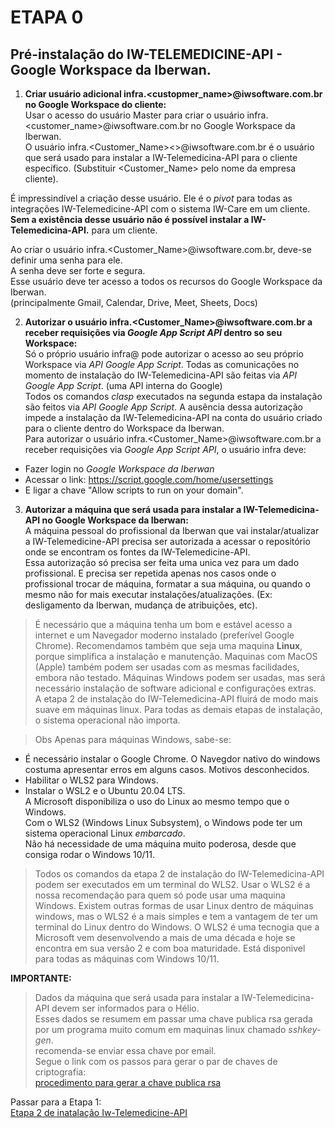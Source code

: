 # ETAPA 0
## Pré-instalação do IW-TELEMEDICINE-API - Google Workspace da Iberwan.  


1. **Criar usuário adicional infra.<custopmer_name>@iwsoftware.com.br no Google Workspace do cliente:**  
Usar o acesso do usuário Master para criar o usuário infra.<customer_name>@iwsoftware.com.br no Google Workspace da Iberwan.  
O usuário infra.<Customer_Name><>@iwsoftware.com.br é o usuário que será usado para instalar a IW-Telemedicina-API para o cliente específico.
(Substituir <Customer_Name> pelo nome da empresa cliente).    

É impressindível a criação desse usuário. Ele é o *pivot* para todas as integrações IW-Telemedicine-API com o sistema IW-Care em um cliente.  
**Sem a existência desse usuário não é possível instalar a IW-Telemedicina-API.** para um cliente.  

Ao criar o usuário infra.<Customer_Name>@iwsoftware.com.br, deve-se definir uma senha para ele.  
A senha deve ser forte e segura.  
Esse usuário deve ter acesso a todos os recursos do Google Workspace da Iberwan.  
(principalmente Gmail, Calendar, Drive, Meet, Sheets, Docs)

2. **Autorizar o usuário infra.<Customer_Name>@iwsoftware.com.br a receber requisições via *Google App Script API* dentro so seu Workspace:**  
Só o próprio usuário infra@<customer-domain> pode autorizar o acesso ao seu próprio Workspace via *API Google App Script*. 
Todas as comunicações no momento de instalação do IW-Telemedicina-API são feitas via *API Google App Script*. (uma API interna do Google)  
Todos os comandos *clasp* executados na segunda estapa da instalação são feitos via *API Google App Script*.
A ausência dessa autorização impede a instalação da IW-Telemedicina-API na conta do usuário criado para o cliente dentro do Workspace da Iberwan.  
Para autorizar o usuário infra.<Customer_Name>@iwsoftware.com.br a receber requisições via *Google App Script API*, o usuário infra deve:
* Fazer login no *Google Workspace da Iberwan*  
* Acessar o link: https://script.google.com/home/usersettings 
* E ligar a chave "Allow scripts to run on your domain".


3. **Autorizar a máquina que será usada para instalar a IW-Telemedicina-API no Google Workspace da Iberwan:**  
A máquina pessoal do profissional da Iberwan que vai instalar/atualizar a IW-Telemedicine-API precisa ser autorizada a acessar o repositório onde se encontram os fontes da IW-Telemedicine-API.  
Essa autorização só precisa ser feita uma unica vez para um dado profissional.
E precisa ser repetida apenas nos casos onde o profissional trocar de máquina, formatar a sua máquina, ou quando o mesmo não for mais executar instalações/atualizações.
(Ex: desligamento da Iberwan, mudança de atribuições, etc).  
> É necessário que a máquina tenha um bom e estável acesso a internet e um Navegador moderno instalado (preferível Google Chrome).
Recomendamos também que seja uma maquina **Linux**, porque simplifica a instalação e manutenção. Maquinas com MacOS (Apple) também podem ser usadas com as mesmas facilidades, embora não testado.
> Máquinas Windows podem ser usadas, mas será necessário instalação de software adicional e configurações extras.  
A etapa 2 de instalação do IW-Telemedicina-API fluirá de modo mais suave em máquinas linux. Para todas as demais etapas de instalação, o sistema operacional não importa.  

>Obs Apenas para máquinas Windows, sabe-se:  
* É necessário instalar o Google Chrome. O Navegdor nativo do windows costuma apresentar erros em alguns casos. Motivos desconhecidos.
* Habilitar o WLS2 para Windows.  
* Instalar o WSL2 e o Ubuntu 20.04 LTS.  
A Microsoft disponibiliza o uso do Linux ao mesmo tempo que o Windows.  
Com o WLS2 (Windows Linux Subsystem), o Windows pode ter um sistema operacional Linux *embarcado*.  
Não há necessidade de uma máquina muito poderosa, desde que consiga rodar o Windows 10/11.

>Todos os comandos da etapa 2 de instalação do IW-Telemedicina-API podem ser executados em um terminal do WLS2.
Usar o WLS2 é a nossa recomendação para quem só pode usar uma maquina Windows.
>Existem outras formas de usar Linux dentro de máquinas windows, mas o WLS2 é a mais simples e tem a vantagem de ter um terminal do Linux dentro do Windows.
>O WLS2 é uma tecnogia que a Microsoft vem desenvolvendo a mais de uma década e hoje se encontra em sua versão 2 e com boa maturidade.
>Está disponivel para todas as máquinas com Windows 10/11.   
  
**IMPORTANTE:**  
> Dados da máquina que será usada para instalar a IW-Telemedicina-API devem ser informados para o Hélio.  
Esses dados se resumem em passar uma chave publica rsa gerada por um programa muito comum em maquinas linux chamado *sshkey-gen*.  
recomenda-se enviar essa chave por email.  
Segue o link com os passos para gerar o par de chaves de criptografia:  
[procedimento para gerar a chave publica rsa](https://www.digitalocean.com/community/tutorials/how-to-set-up-ssh-keys-on-ubuntu-20-04)


Passar para a Etapa 1:  
[Etapa 2 de inatalação Iw-Telemedicine-API](installing-iw-telemedicine-in-clients-clasp-cli-lang-pt.md)

